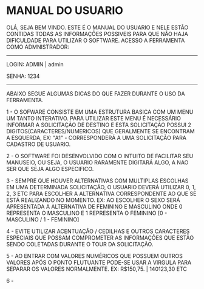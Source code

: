 # MANUAL DO USUARIO

OLÁ, SEJA BEM VINDO. ESTE É O MANUAL DO USUARIO E NELE ESTÃO CONTIDAS TODAS AS INFORMAÇÕES POSSIVEIS PARA QUE NÃO HAJA DIFICULDADE PARA UTILIZAR O SOFTWARE.
ACESSO A FERRAMENTA COMO ADMNISTRADOR:
_____________________

LOGIN: ADMIN | admin

SENHA: 1234
_____________________

ABAIXO SEGUE ALGUMAS DICAS DO QUE FAZER DURANTE O USO DA FERRAMENTA.

1 - O SOFWARE CONSISTE EM UMA ESTRUTURA BASICA COM UM MENU UM TANTO INTERATIVO. PARA UTILIZAR ESTE MENU É NECESSÁRIO INFORMAR A SOLICITAÇÃO DE DESTINO E ESTA SOLICITAÇÃO POSSUI 2 DIGITOS(CARACTERES/NUMERICOS) QUE GERALMENTE SE ENCONTRAM A ESQUERDA,
EX: "A1" - CORRESPONDERÁ A UMA SOLICITAÇÃO PARA CADASTRO DE USUARIO.

2 - O SOFTWARE FOI DESENVOLVIDO COM O INTUITO DE FACILITAR SEU MANUSEIO, OU SEJA, O USUARIO RARAMENTE DIGITARÁ ALGO, A NAO SER QUE SEJA ALGO ESPECIFICO.

3 - SEMPRE QUE HOUVER ALTERNATIVAS COM MULTIPLAS ESCOLHAS EM UMA DETERMINADA SOLICITAÇÃO, O USUARIO DEVERÁ UTILIZAR 0, 1, 2, 3 ETC PARA ESCOLHER A ALTERNATIVA CORRESPONDENTE AO QUE SE ESTÁ REALIZANDO NO MOMENTO.
EX: AO ESCOLHER O SEXO SERÁ APRESENTADA A ALTERNATIVA DE FEMININO E MASCULINO ONDE 0 REPRESENTA O MASCULINO E 1 REPRESENTA O FEMININO [0 - MASCULINO / 1 - FEMININO]

4 - EVITE UTILIZAR ACENTUAÇÃO / CEDILHAS E OUTROS CARACTERES  ESPECIAIS QUE POSSAM COMPROMETER AS INFORMAÇÕES QUE ESTÃO SENDO COLETADAS DURANTE O TOUR DA SOLICITAÇÃO.

5 - AO ENTRAR COM VALORES NUMÉRICOS QUE POSSUEM OUTROS VALORES APÓS O PONTO FLUTUANTE PODE-SE USAR A VIRGULA PARA SEPARAR OS VALORES NORMALMENTE.
EX: R$150,75. | 140123,30 ETC

6 -
